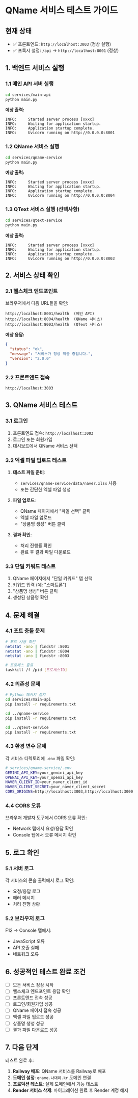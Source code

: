 # QName 서비스 테스트 가이드

## 현재 상태
- ✅ 프론트엔드: `http://localhost:3003` (정상 실행)
- ✅ 프록시 설정: `/api` → `http://localhost:8001` (정상)

## 1. 백엔드 서비스 실행

### 1.1 메인 API 서버 실행
```bash
cd services/main-api
python main.py
```
**예상 출력:**
```
INFO:     Started server process [xxxx]
INFO:     Waiting for application startup.
INFO:     Application startup complete.
INFO:     Uvicorn running on http://0.0.0.0:8001
```

### 1.2 QName 서비스 실행
```bash
cd services/qname-service
python main.py
```
**예상 출력:**
```
INFO:     Started server process [xxxx]
INFO:     Waiting for application startup.
INFO:     Application startup complete.
INFO:     Uvicorn running on http://0.0.0.0:8004
```

### 1.3 QText 서비스 실행 (선택사항)
```bash
cd services/qtext-service
python main.py
```
**예상 출력:**
```
INFO:     Started server process [xxxx]
INFO:     Waiting for application startup.
INFO:     Application startup complete.
INFO:     Uvicorn running on http://0.0.0.0:8003
```

## 2. 서비스 상태 확인

### 2.1 헬스체크 엔드포인트
브라우저에서 다음 URL들을 확인:

```
http://localhost:8001/health  (메인 API)
http://localhost:8004/health  (QName 서비스)
http://localhost:8003/health  (QText 서비스)
```

**예상 응답:**
```json
{
  "status": "ok",
  "message": "서비스가 정상 작동 중입니다.",
  "version": "2.0.0"
}
```

### 2.2 프론트엔드 접속
```
http://localhost:3003
```

## 3. QName 서비스 테스트

### 3.1 로그인
1. 프론트엔드 접속: `http://localhost:3003`
2. 로그인 또는 회원가입
3. 대시보드에서 QName 서비스 선택

### 3.2 엑셀 파일 업로드 테스트
1. **테스트 파일 준비**: 
   - `services/qname-service/data/naver.xlsx` 사용
   - 또는 간단한 엑셀 파일 생성

2. **파일 업로드**:
   - QName 페이지에서 "파일 선택" 클릭
   - 엑셀 파일 업로드
   - "상품명 생성" 버튼 클릭

3. **결과 확인**:
   - 처리 진행률 확인
   - 완료 후 결과 파일 다운로드

### 3.3 단일 키워드 테스트
1. QName 페이지에서 "단일 키워드" 탭 선택
2. 키워드 입력 (예: "스마트폰")
3. "상품명 생성" 버튼 클릭
4. 생성된 상품명 확인

## 4. 문제 해결

### 4.1 포트 충돌 문제
```bash
# 포트 사용 확인
netstat -ano | findstr :8001
netstat -ano | findstr :8004
netstat -ano | findstr :8003

# 프로세스 종료
taskkill /f /pid [프로세스ID]
```

### 4.2 의존성 문제
```bash
# Python 패키지 설치
cd services/main-api
pip install -r requirements.txt

cd ../qname-service
pip install -r requirements.txt

cd ../qtext-service
pip install -r requirements.txt
```

### 4.3 환경 변수 문제
각 서비스 디렉토리에 `.env` 파일 확인:
```bash
# services/qname-service/.env
GEMINI_API_KEY=your_gemini_api_key
OPENAI_API_KEY=your_openai_api_key
NAVER_CLIENT_ID=your_naver_client_id
NAVER_CLIENT_SECRET=your_naver_client_secret
CORS_ORIGINS=http://localhost:3003,http://localhost:3000
```

### 4.4 CORS 오류
브라우저 개발자 도구에서 CORS 오류 확인:
- Network 탭에서 요청/응답 확인
- Console 탭에서 오류 메시지 확인

## 5. 로그 확인

### 5.1 서버 로그
각 서비스의 콘솔 출력에서 로그 확인:
- 요청/응답 로그
- 에러 메시지
- 처리 진행 상황

### 5.2 브라우저 로그
F12 → Console 탭에서:
- JavaScript 오류
- API 호출 실패
- 네트워크 오류

## 6. 성공적인 테스트 완료 조건

- [ ] 모든 서비스 정상 시작
- [ ] 헬스체크 엔드포인트 응답 확인
- [ ] 프론트엔드 접속 성공
- [ ] 로그인/회원가입 성공
- [ ] QName 페이지 접속 성공
- [ ] 엑셀 파일 업로드 성공
- [ ] 상품명 생성 성공
- [ ] 결과 파일 다운로드 성공

## 7. 다음 단계

테스트 완료 후:
1. **Railway 배포**: QName 서비스를 Railway로 배포
2. **도메인 설정**: `qname.나대리.kr` 도메인 연결
3. **프로덕션 테스트**: 실제 도메인에서 기능 테스트
4. **Render 서비스 삭제**: 마이그레이션 완료 후 Render 계정 해지 